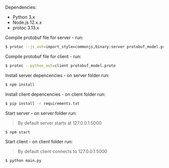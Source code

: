 
Dependencies:
- Python 3.x
- Node.js 12.x.x
- protoc 3.13.x

Compile protobuf file for server - run:

```bash
$ protoc --js_out=import_style=commonjs,binary:server protobuf_model.proto
```

Compile protobuf file for client - run:

```bash
$ protoc --python_out=client protobuf_model.proto
```

Install server depencencies - on server folder run:

```bash
$ npm install
```

Install client depencencies - on client folder run:

```bash
$ pip install -r requirements.txt
```

Start server - on server folder run:
> By default server starts at 127.0.0.1:5000
```bash
$ npm start
```

Start client - on client folder run:
> By default client connects to 127.0.0.1:5000
```bash
$ python main.py
```